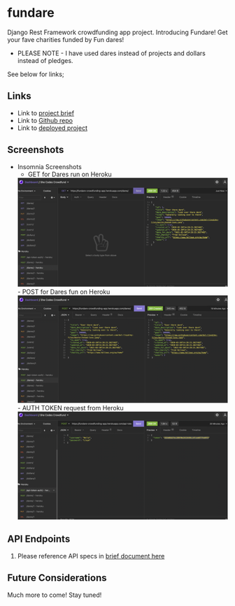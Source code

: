 # fundare
Django Rest Framework crowdfunding app project. Introducing Fundare! Get your fave charities funded by Fun dares!

- PLEASE NOTE - I have used dares instead of projects and dollars instead of pledges.

See below for links;

## Links
- Link to [project brief](https://docs.google.com/document/d/1ocfmn1AmxYTIDKVRrycK2PQ4Fx3dnMd4JXgC0GE8csQ/edit?usp=sharing)
- Link to [Github repo](https://github.com/bel-lloyd/fundare)
- Link to [deployed project](https://fundare-crowdfunding-app.herokuapp.com/dares/)


## Screenshots

- Insomnia Screenshots
    - GET for Dares run on Heroku
    <img src="screenshots/GET-Heroku.png"/>
    - POST for Dares fun on Heroku
    <img src="screenshots/POST-Heroku.png"/>
    - AUTH TOKEN request from Heroku
    <img src="screenshots/POST-auth-token.png"/>

## API Endpoints

1. Please reference API specs in [brief document here](https://docs.google.com/document/d/1ocfmn1AmxYTIDKVRrycK2PQ4Fx3dnMd4JXgC0GE8csQ/edit#)

## Future Considerations

Much more to come! Stay tuned!